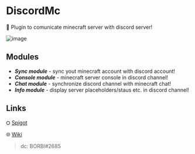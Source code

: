 # DiscordMc
💬 Plugin to comunicate minecraft server with discord server!

![image](https://user-images.githubusercontent.com/46154743/181646297-644cd932-2229-4097-9380-2e0255c2242a.png)

## Modules
- ***Sync module*** - sync yout minecraft account with discord account!
- ***Console module*** - minecraft server console in discord channel!
- ***Chat module*** - synchronize discord channel with minecraft chat!
- ***Info module*** - display server placeholders/staus etc. in discord channel!

## Links

⛭ [Spigot]( "Click")

🌐 [Wiki](https://github.com/Norbit4/DiscordMc/wiki "Click")

>dc: BORBI#2685
